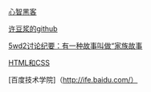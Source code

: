 [心智黑客](https://www.douban.com/doulist/1222848/)

[许豆浆的github](https://github.com/xudoujiang/OpenMindWorld2017)

[5wd2讨论纪要：有一种故事叫做“家族故事](https://github.com/BridgeOfStories/FamiliyStories/issues/2)

[HTML和CSS](https://github.com/xudoujiang/OpenMindWorld2017)

[百度技术学院]（http://ife.baidu.com/）

